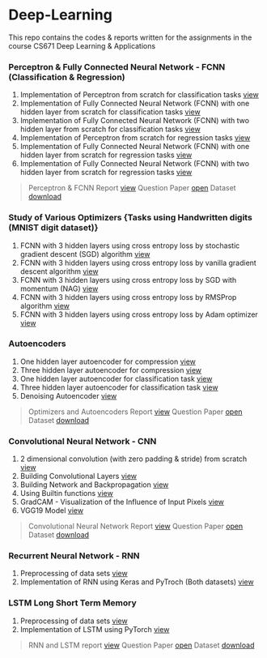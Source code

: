 # Deep-Learning
This repo contains the codes & reports written for the assignments in the course CS671 Deep Learning & Applications

### Perceptron & Fully Connected Neural Network - FCNN (Classification & Regression)

1) Implementation of Perceptron from scratch for classification tasks [view](https://github.com/Rajesh-Smartino/Deep-Learning/tree/main/Perceptron%20Regression)
2) Implementation of Fully Connected Neural Network (FCNN) with one hidden layer from scratch for classification tasks [view](https://github.com/Rajesh-Smartino/Deep-Learning/tree/main/FCNN%20Classification)
3) Implementation of Fully Connected Neural Network (FCNN) with two hidden layer from scratch for classification tasks [view](https://github.com/Rajesh-Smartino/Deep-Learning/tree/main/FCNN%20Classification)
4) Implementation of Perceptron from scratch for regression tasks [view](https://github.com/Rajesh-Smartino/Deep-Learning/tree/main/Perceptron%20Regression)
5) Implementation of Fully Connected Neural Network (FCNN) with one hidden layer from scratch for regression tasks [view](https://github.com/Rajesh-Smartino/Deep-Learning/tree/main/FCNN%20Regression)
6) Implementation of Fully Connected Neural Network (FCNN) with two hidden layer from scratch for regression tasks [view](https://github.com/Rajesh-Smartino/Deep-Learning/tree/main/FCNN%20Regression)

> Perceptron & FCNN Report [view](https://github.com/Rajesh-Smartino/Deep-Learning/blob/main/Report.pdf)
> Question Paper [open]()
> Dataset [download]()

### Study of Various Optimizers {Tasks using Handwritten digits (MNIST digit dataset)}

1) FCNN with 3 hidden layers using cross entropy loss by stochastic gradient descent (SGD) algorithm [view](https://github.com/Rajesh-Smartino/Deep-Learning/blob/main/Optimizers/optimizers.ipynb)
2) FCNN with 3 hidden layers using cross entropy loss by vanilla gradient descent algorithm [view](https://github.com/Rajesh-Smartino/Deep-Learning/blob/main/Optimizers/optimizers.ipynb)
3) FCNN with 3 hidden layers using cross entropy loss by SGD with momentum (NAG) [view](https://github.com/Rajesh-Smartino/Deep-Learning/blob/main/Optimizers/optimizers.ipynb)
4) FCNN with 3 hidden layers using cross entropy loss by RMSProp algorithm [view](https://github.com/Rajesh-Smartino/Deep-Learning/blob/main/Optimizers/optimizers.ipynb)
5) FCNN with 3 hidden layers using cross entropy loss by Adam optimizer [view](https://github.com/Rajesh-Smartino/Deep-Learning/blob/main/Optimizers/optimizers.ipynb)

### Autoencoders

1) One hidden layer autoencoder for compression [view](https://github.com/Rajesh-Smartino/Deep-Learning/blob/main/Autoencoder/SingleHiddenLayer.ipynb)
2) Three hidden layer autoencoder for compression [view](https://github.com/Rajesh-Smartino/Deep-Learning/blob/main/Autoencoder/SingleHiddenLayer.ipynb)
3) One hidden layer autoencoder for classification task [view](https://github.com/Rajesh-Smartino/Deep-Learning/blob/main/Autoencoder/SingleHiddenLayer.ipynb)
4) Three hidden layer autoencoder for classification task [view](https://github.com/Rajesh-Smartino/Deep-Learning/blob/main/Autoencoder/SingleHiddenLayer.ipynb)
5) Denoising Autoencoder [view](https://github.com/Rajesh-Smartino/Deep-Learning/blob/main/Autoencoder/DenoisngAutoencoder.ipynb)

> Optimizers and Autoencoders Report [view](https://github.com/Rajesh-Smartino/Deep-Learning/blob/main/Report2.pdf)
> Question Paper [open]()
> Dataset [download]()

### Convolutional Neural Network - CNN

1) 2 dimensional convolution (with zero padding & stride) from scratch [view](https://github.com/Rajesh-Smartino/Deep-Learning/blob/main/CNN%20from%20Scratch/Convolution.ipynb)
2) Building Convolutional Layers [view](https://github.com/its-rajesh/Deep-Learning/blob/main/CNN%20from%20Scratch/ConvolutionalLayer.ipynb)
3) Building Network and Backpropagation [view](https://github.com/its-rajesh/Deep-Learning/blob/main/CNN%20from%20Scratch/ForwardBackProp.ipynb)
4) Using Builtin functions [view](https://github.com/its-rajesh/Deep-Learning/blob/main/CNN%20from%20Scratch/CNNKeras.ipynb)
5) GradCAM - Visualization of the Influence of Input Pixels [view](https://github.com/its-rajesh/Deep-Learning/blob/main/CNN%20from%20Scratch/GradCAM.ipynb)
6) VGG19 Model [view](https://github.com/its-rajesh/Deep-Learning/blob/main/CNN%20from%20Scratch/VGG19.ipynb)

> Convolutional Neural Network Report [view](https://github.com/its-rajesh/Deep-Learning/blob/main/Report3.pdf)
> Question Paper [open]()
> Dataset [download]()

### Recurrent Neural Network - RNN

1. Preprocessing of data sets [view](https://github.com/its-rajesh/Deep-Learning/blob/main/LSTM/Preprocessing.ipynb)
2. Implementation of RNN using Keras and PyTroch (Both datasets) [view](https://github.com/its-rajesh/Deep-Learning/blob/main/RNN/RNNUpdated.ipynb)

### LSTM Long Short Term Memory

1. Preprocessing of data sets [view](https://github.com/its-rajesh/Deep-Learning/blob/main/LSTM/Preprocessing.ipynb)
2. Implementation of LSTM using PyTorch [view](https://github.com/its-rajesh/Deep-Learning/blob/main/LSTM/LSTM.ipynb)

> RNN and LSTM report [view](https://github.com/its-rajesh/Deep-Learning/blob/main/Report4.pdf)
> Question Paper [open]()
> Dataset [download]()
